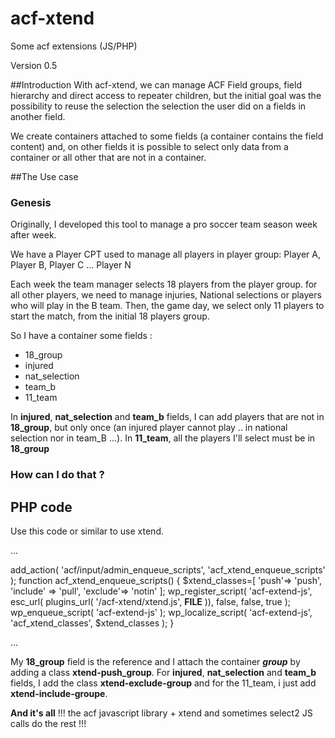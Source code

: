 # acf-xtend
Some acf extensions (JS/PHP)

Version 0.5

##Introduction
With acf-xtend, we can manage ACF Field groups, field hierarchy and direct access to repeater children, but the initial goal was the possibility to reuse the selection the selection the user did on a fields in another field.

We create containers attached to some fields (a container contains the field content) and, on other fields it is possible to select only data from a container or all other that are not in a container.

##The Use case

### Genesis
Originally, I developed this tool to manage a pro soccer team season week after week. 

We have a Player CPT used to manage all players in player group: Player A, Player B, Player C ... Player N

Each week the team manager selects 18 players from the player group. for all other players, we need to manage injuries, National selections or players who will play in the B team.
 Then, the game day,  we select only 11 players to start the match, from the initial 18 players group.
 
So I have a container some fields :
 - 18_group
 - injured
 - nat_selection
 - team_b
 - 11_team
 
 In **injured**, **nat_selection** and **team_b** fields, I can add players that are not in **18_group**, but only once (an injured player cannot play .. in national selection nor in team_B ...).
 In **11_team**, all the players I'll select must be in **18_group**
 
### How can I do that ?

## PHP code ##

Use this code or similar to use xtend.  

...

add_action( 'acf/input/admin_enqueue_scripts', 'acf_xtend_enqueue_scripts' );
function acf_xtend_enqueue_scripts() {
	$xtend_classes=[
		'push'=> 'push',
		'include' => 'pull',
		'exclude'=> 'notin'
	];
	wp_register_script( 'acf-extend-js', esc_url( plugins_url( '/acf-xtend/xtend.js', __FILE__ )), false, false, true );
	wp_enqueue_script( 'acf-extend-js' );
	wp_localize_script( 'acf-extend-js', 'acf_xtend_classes', $xtend_classes );
}

...

My **18_group** field is the reference and I attach the container ***group*** by adding a class **xtend-push_group**.
For  **injured**, **nat_selection** and **team_b** fields, I add the class **xtend-exclude-group** and for the 11_team, i just add **xtend-include-groupe**. 

**And it's all** !!! the acf javascript library + xtend and sometimes select2 JS calls do the rest !!!

  
 
 
 

